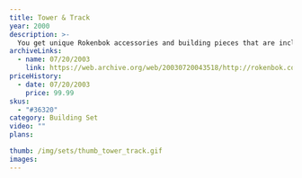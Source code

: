 ```yaml
---
title: Tower & Track
year: 2000
description: >-
  You get unique Rokenbok accessories and building pieces that are included in the Monorail Start Set, such as the Rail Tower, cat walks, curved and S-Beams, and sorting chute. This 252-piece building set is specifically designed to bring the new Rail System into existing Rokenbok Start Set owners' play worlds. Requires Start Set.
archiveLinks:
  - name: 07/20/2003
    link: https://web.archive.org/web/20030720043518/http://rokenbok.com/catalog/pd_bs_tower.html
priceHistory:
  - date: 07/20/2003
    price: 99.99
skus:
  - "#36320"
category: Building Set
video: ""
plans:

thumb: /img/sets/thumb_tower_track.gif
images:
---
```

